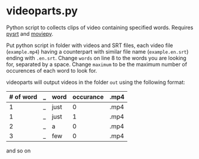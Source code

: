 # videoparts.py
Python script to collects clips of video containing specified words. Requires [pysrt](https://pypi.python.org/pypi/pysrt) and [moviepy](http://zulko.github.io/moviepy/).

Put python script in folder with videos and SRT files, each video file (`example.mp4`) having a counterpart with similar file name (`example.en.srt`) ending with `.en.srt`. Change `words` on line 8 to the words you are looking for, separated by a space. Change `maximum` to be the maximum number of occurences of each word to look for.

videoparts will output videos in the folder `out` using the following format:

| # of word | _ | word | occurance | .mp4 |
|-----------|---|------|-----------|------|
| 1 | _ | just | 0 | .mp4 |
| 1 | _ | just | 1 | .mp4 |
| 2 | _ | a | 0 | .mp4 |
| 3 | _ | few | 0 | .mp4 |

and so on

